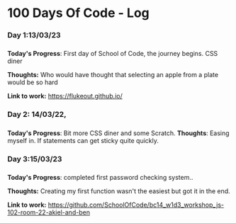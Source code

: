 # 100 Days Of Code - Log

### Day 1:13/03/23 
##### 

**Today's Progress**: First day of School of Code, the journey begins. CSS diner

**Thoughts:** Who would have thought that selecting an apple from a plate would be so hard

**Link to work:** https://flukeout.github.io/

### Day 2: 14/03/22, 
##### 

**Today's Progress**: Bit more CSS diner and some Scratch.
**Thoughts**: Easing myself in. If statements can get sticky quite quickly.


### Day 3:15/03/23 
##### 

**Today's Progress**: completed first password checking system..

**Thoughts:** Creating my first function wasn't the easiest but got it in the end.

**Link to work:** https://github.com/SchoolOfCode/bc14_w1d3_workshop_js-102-room-22-akiel-and-ben
